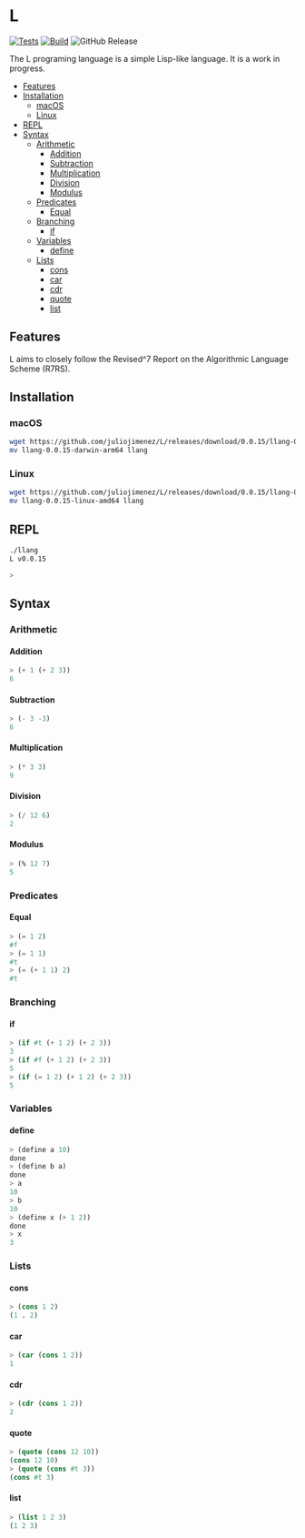 # L

[![Tests](https://github.com/juliojimenez/L/actions/workflows/tests.yml/badge.svg)](https://github.com/juliojimenez/L/actions/workflows/tests.yml) [![Build](https://github.com/juliojimenez/L/actions/workflows/release.yml/badge.svg)](https://github.com/juliojimenez/L/actions/workflows/release.yml) ![GitHub Release](https://img.shields.io/github/v/release/juliojimenez/L)

The L programing language is a simple Lisp-like language. It is a work in progress.

- [Features](#features)
- [Installation](#installation)
  - [macOS](#macos)
  - [Linux](#linux)
- [REPL](#repl)
- [Syntax](#syntax)
  - [Arithmetic](#arithmetic)
    - [Addition](#addition)
    - [Subtraction](#subtraction)
    - [Multiplication](#multiplication)
    - [Division](#division)
    - [Modulus](#modulus)
  - [Predicates](#predicates)
    - [Equal](#equal)
  - [Branching](#branching)
    - [if](#if)
  - [Variables](#variables)
    - [define](#define)
  - [Lists](#lists)
    - [cons](#cons)
    - [car](#car)
    - [cdr](#cdr)
    - [quote](#quote)
    - [list](#list)

## Features

L aims to closely follow the Revised^7 Report on the Algorithmic Language Scheme (R7RS).

## Installation

### macOS

```bash
wget https://github.com/juliojimenez/L/releases/download/0.0.15/llang-0.0.15-darwin-arm64
mv llang-0.0.15-darwin-arm64 llang
```

### Linux

```bash
wget https://github.com/juliojimenez/L/releases/download/0.0.15/llang-0.0.15-linux-amd64
mv llang-0.0.15-linux-amd64 llang
```

## REPL

```bash
./llang
L v0.0.15

>
```

## Syntax

### Arithmetic

#### Addition

```lisp
> (+ 1 (+ 2 3))
6
```

#### Subtraction

```lisp
> (- 3 -3)
6
```

#### Multiplication

```lisp
> (* 3 3)
9
```

#### Division

```lisp
> (/ 12 6)
2
```

#### Modulus

```lisp
> (% 12 7)
5
```

### Predicates

#### Equal

```lisp
> (= 1 2)
#f
> (= 1 1)
#t
> (= (+ 1 1) 2)
#t
```

### Branching

#### if

```lisp
> (if #t (+ 1 2) (+ 2 3))
3
> (if #f (+ 1 2) (+ 2 3))
5
> (if (= 1 2) (+ 1 2) (+ 2 3))
5
```

### Variables

#### define

```lisp
> (define a 10)
done
> (define b a)
done
> a
10
> b
10
> (define x (+ 1 2))
done
> x
3
```

### Lists

#### cons

```lisp
> (cons 1 2)
(1 . 2)
```

#### car

```lisp
> (car (cons 1 2))
1
```

#### cdr

```lisp
> (cdr (cons 1 2))
2
```

#### quote

```lisp
> (quote (cons 12 10))
(cons 12 10)
> (quote (cons #t 3))
(cons #t 3)
```

#### list

```lisp
> (list 1 2 3)
(1 2 3)
```
